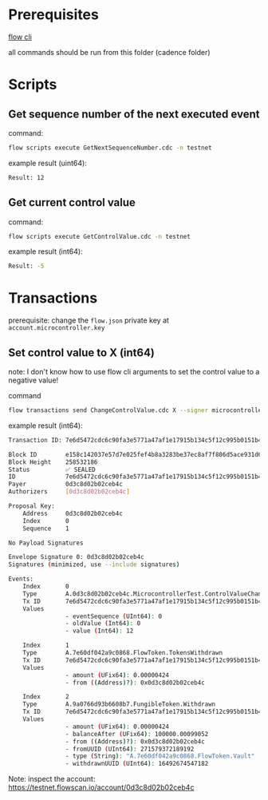 
# Prerequisites

[flow cli](https://developers.flow.com/tools/flow-cli/install)

all commands should be run from this folder (cadence folder)

# Scripts

## Get sequence number of the next executed event

command:
```bash
flow scripts execute GetNextSequenceNumber.cdc -n testnet
```

example result (uint64):
```bash
Result: 12
```

## Get current control value

command:
```bash
flow scripts execute GetControlValue.cdc -n testnet
```

example result (int64):
```bash
Result: -5
```

# Transactions

prerequisite: change the `flow.json` private key at `account.microcontroller.key`

## Set control value to X (int64)

note: I don't know how to use flow cli arguments to set the control value to a negative value!

command
```bash
flow transactions send ChangeControlValue.cdc X --signer microcontroller -n testnet
```

example result (int64):
```bash
Transaction ID: 7e6d5472cdc6c90fa3e5771a47af1e17915b134c5f12c995b0151b4332b85231

Block ID        e158c142037e57d7e025fef4b8a3283be37ec8af7f806d5ace931d672281d68c
Block Height    258532186
Status          ✅ SEALED
ID              7e6d5472cdc6c90fa3e5771a47af1e17915b134c5f12c995b0151b4332b85231
Payer           0d3c8d02b02ceb4c
Authorizers     [0d3c8d02b02ceb4c]

Proposal Key:
    Address     0d3c8d02b02ceb4c
    Index       0
    Sequence    1

No Payload Signatures

Envelope Signature 0: 0d3c8d02b02ceb4c
Signatures (minimized, use --include signatures)

Events:
    Index       0
    Type        A.0d3c8d02b02ceb4c.MicrocontrollerTest.ControlValueChanged
    Tx ID       7e6d5472cdc6c90fa3e5771a47af1e17915b134c5f12c995b0151b4332b85231
    Values
                - eventSequence (UInt64): 0
                - oldValue (Int64): 0
                - value (Int64): 12

    Index       1
    Type        A.7e60df042a9c0868.FlowToken.TokensWithdrawn
    Tx ID       7e6d5472cdc6c90fa3e5771a47af1e17915b134c5f12c995b0151b4332b85231
    Values
                - amount (UFix64): 0.00000424
                - from ((Address)?): 0x0d3c8d02b02ceb4c

    Index       2
    Type        A.9a0766d93b6608b7.FungibleToken.Withdrawn
    Tx ID       7e6d5472cdc6c90fa3e5771a47af1e17915b134c5f12c995b0151b4332b85231
    Values
                - amount (UFix64): 0.00000424
                - balanceAfter (UFix64): 100000.00099052
                - from ((Address)?): 0x0d3c8d02b02ceb4c
                - fromUUID (UInt64): 271579372189192
                - type (String): "A.7e60df042a9c0868.FlowToken.Vault"
                - withdrawnUUID (UInt64): 16492674547182
```

Note: inspect the account: https://testnet.flowscan.io/account/0d3c8d02b02ceb4c

